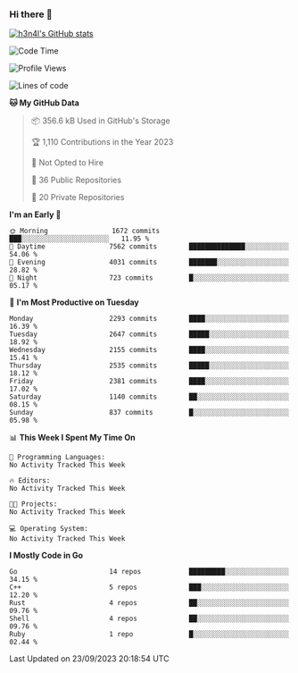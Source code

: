 ### Hi there 👋

[![h3n4l's GitHub stats](https://github-readme-stats.vercel.app/api?username=h3n4l&count_private=true&show_icons=true&theme=radical)](https://github.com/h3n4l/github-readme-stats)

<!--START_SECTION:waka-->
![Code Time](http://img.shields.io/badge/Code%20Time-1%2C586%20hrs%205%20mins-blue)

![Profile Views](http://img.shields.io/badge/Profile%20Views-0-blue)

![Lines of code](https://img.shields.io/badge/From%20Hello%20World%20I%27ve%20Written-3.8%20million%20lines%20of%20code-blue)

**🐱 My GitHub Data** 

> 📦 356.6 kB Used in GitHub's Storage 
 > 
> 🏆 1,110 Contributions in the Year 2023
 > 
> 🚫 Not Opted to Hire
 > 
> 📜 36 Public Repositories 
 > 
> 🔑 20 Private Repositories 
 > 
**I'm an Early 🐤** 

```text
🌞 Morning                1672 commits        ███░░░░░░░░░░░░░░░░░░░░░░   11.95 % 
🌆 Daytime                7562 commits        ██████████████░░░░░░░░░░░   54.06 % 
🌃 Evening                4031 commits        ███████░░░░░░░░░░░░░░░░░░   28.82 % 
🌙 Night                  723 commits         █░░░░░░░░░░░░░░░░░░░░░░░░   05.17 % 
```
📅 **I'm Most Productive on Tuesday** 

```text
Monday                   2293 commits        ████░░░░░░░░░░░░░░░░░░░░░   16.39 % 
Tuesday                  2647 commits        █████░░░░░░░░░░░░░░░░░░░░   18.92 % 
Wednesday                2155 commits        ████░░░░░░░░░░░░░░░░░░░░░   15.41 % 
Thursday                 2535 commits        █████░░░░░░░░░░░░░░░░░░░░   18.12 % 
Friday                   2381 commits        ████░░░░░░░░░░░░░░░░░░░░░   17.02 % 
Saturday                 1140 commits        ██░░░░░░░░░░░░░░░░░░░░░░░   08.15 % 
Sunday                   837 commits         █░░░░░░░░░░░░░░░░░░░░░░░░   05.98 % 
```


📊 **This Week I Spent My Time On** 

```text
💬 Programming Languages: 
No Activity Tracked This Week

🔥 Editors: 
No Activity Tracked This Week

🐱‍💻 Projects: 
No Activity Tracked This Week

💻 Operating System: 
No Activity Tracked This Week
```

**I Mostly Code in Go** 

```text
Go                       14 repos            █████████░░░░░░░░░░░░░░░░   34.15 % 
C++                      5 repos             ███░░░░░░░░░░░░░░░░░░░░░░   12.20 % 
Rust                     4 repos             ██░░░░░░░░░░░░░░░░░░░░░░░   09.76 % 
Shell                    4 repos             ██░░░░░░░░░░░░░░░░░░░░░░░   09.76 % 
Ruby                     1 repo              █░░░░░░░░░░░░░░░░░░░░░░░░   02.44 % 
```




 Last Updated on 23/09/2023 20:18:54 UTC
<!--END_SECTION:waka-->

